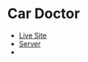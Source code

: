 # Car Doctor



- [Live Site](https://car-doctor-e2f17.web.app/)
- [Server](https://car-doctor-server-brown-zeta.vercel.app/services/)
- 


